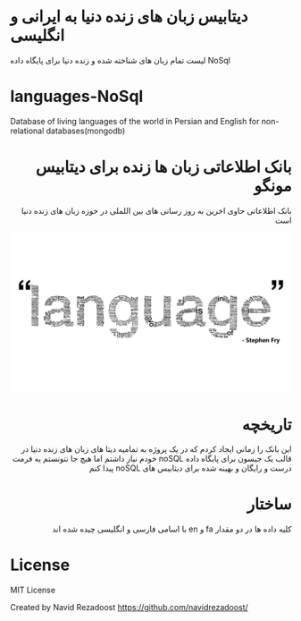 # دیتابیس زبان های زنده دنیا به ایرانی و انگلیسی
لیست تمام زبان های شناخته شده و زنده دنیا برای پایگاه داده NoSql


# languages-NoSql
Database of living languages ​​of the world in Persian and English for non-relational databases(mongodb)

<div dir="rtl">
  
# بانک اطلاعاتی زبان ها زنده برای دیتابیس مونگو

 بانک اطلاعاتی حاوی اخرین به روز رسانی های بین اللملی در حوزه زبان های زنده دنیا است

![Divisions of Iran](/images/wp1966398.png)
    
    
# تاریخچه
این بانک را زمانی ایجاد کردم که در یک پروژه به تمامیه دیتا های زبان های زنده دنیا در قالب یک جیسون برای پایگاه داده noSQL 
خودم نیاز داشتم اما هیچ جا نتونستم یه فرمت درست و رایگان و بهینه شده برای دیتابیس های noSQL پیدا کنم


# ساختار
کلیه داده ها در دو مقدار fa و en با اسامی فارسی و انگلیسی چیده شده اند



</div>

# License
MIT License

Created by Navid Rezadoost https://github.com/navidrezadoost/
